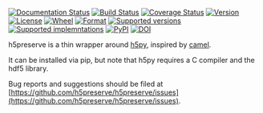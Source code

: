 [![Documentation Status](https://readthedocs.org/projects/h5preserve/badge/?version=latest)](https://h5preserve.readthedocs.org/en/latest/?badge=latest)
[![Build Status](https://travis-ci.org/h5preserve/h5preserve.svg?branch=master)](https://travis-ci.org/h5preserve/h5preserve)
[![Coverage Status](https://codecov.io/github/h5preserve/h5preserve/coverage.svg?branch=master)](https://codecov.io/github/h5preserve/h5preserve?branch=master)
[![Version](https://img.shields.io/pypi/v/h5preserve.svg)](https://pypi.python.org/pypi/h5preserve/)
[![License](https://img.shields.io/pypi/l/h5preserve.svg)](https://pypi.python.org/pypi/h5preserve/)
[![Wheel](https://img.shields.io/pypi/wheel/h5preserve.svg)](https://pypi.python.org/pypi/h5preserve/)
[![Format](https://img.shields.io/pypi/format/h5preserve.svg)](https://pypi.python.org/pypi/h5preserve/)
[![Supported versions](https://img.shields.io/pypi/pyversions/h5preserve.svg)](https://pypi.python.org/pypi/h5preserve/)
[![Supported implemntations](https://img.shields.io/pypi/implementation/h5preserve.svg)](https://pypi.python.org/pypi/h5preserve/)
[![PyPI](https://img.shields.io/pypi/status/h5preserve.svg)](https://pypi.python.org/pypi/h5preserve/)
[![DOI](https://zenodo.org/badge/DOI/10.5281/zenodo.229784.svg)](https://doi.org/10.5281/zenodo.229784)


h5preserve is a thin wrapper around [h5py](http://www.h5py.org/), inspired by
[camel](http://eev.ee/blog/2015/10/15/dont-use-pickle-use-camel/).

It can be installed via pip, but note that h5py requires a C compiler and the
hdf5 library.

Bug reports and suggestions should be filed at
[https://github.com/h5preserve/h5preserve/issues](https://github.com/h5preserve/h5preserve/issues).

